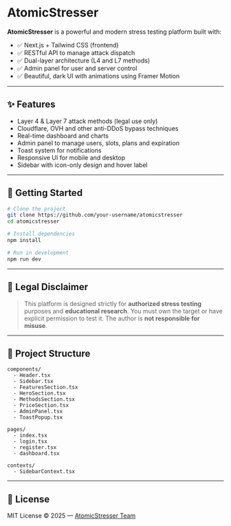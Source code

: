 # AtomicStresser

**AtomicStresser** is a powerful and modern stress testing platform built with:

* ✅ Next.js + Tailwind CSS (frontend)
* ✅ RESTful API to manage attack dispatch
* ✅ Dual-layer architecture (L4 and L7 methods)
* ✅ Admin panel for user and server control
* ✅ Beautiful, dark UI with animations using Framer Motion

---

## ✨ Features

* Layer 4 & Layer 7 attack methods (legal use only)
* Cloudflare, OVH and other anti-DDoS bypass techniques
* Real-time dashboard and charts
* Admin panel to manage users, slots, plans and expiration
* Toast system for notifications
* Responsive UI for mobile and desktop
* Sidebar with icon-only design and hover label

---

## 🚀 Getting Started

```bash
# Clone the project
git clone https://github.com/your-username/atomicstresser
cd atomicstresser

# Install dependencies
npm install

# Run in development
npm run dev
```

---

## 🧪 Legal Disclaimer

> This platform is designed strictly for **authorized stress testing** purposes and **educational research**. You must own the target or have explicit permission to test it. The author is **not responsible for misuse**.

---

## 📂 Project Structure

```
components/
  - Header.tsx
  - Sidebar.tsx
  - FeaturesSection.tsx
  - HeroSection.tsx
  - MethodsSection.tsx
  - PriceSection.tsx
  - AdminPanel.tsx
  - ToastPopup.tsx

pages/
  - index.tsx
  - login.tsx
  - register.tsx
  - dashboard.tsx

contexts/
  - SidebarContext.tsx
```

---

## 📄 License

MIT License © 2025 — [AtomicStresser Team](#)
